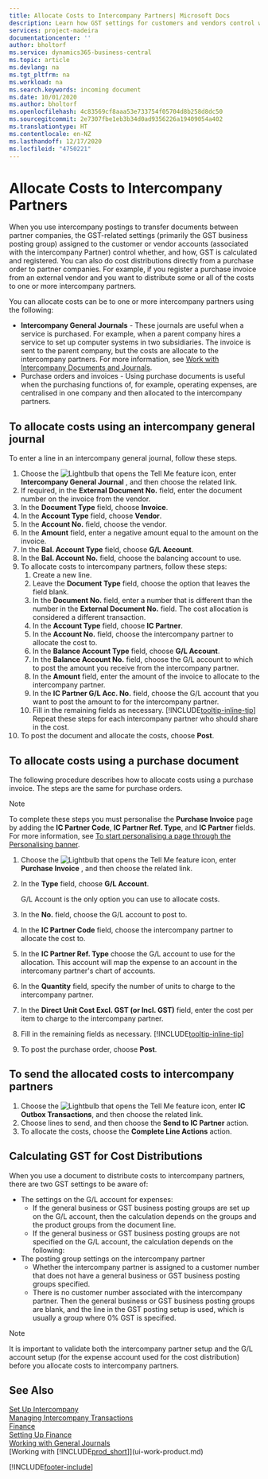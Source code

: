 ```yaml
---
title: Allocate Costs to Intercompany Partners| Microsoft Docs
description: Learn how GST settings for customers and vendors control whether, and how, GST is calculated.
services: project-madeira
documentationcenter: ''
author: bholtorf
ms.service: dynamics365-business-central
ms.topic: article
ms.devlang: na
ms.tgt_pltfrm: na
ms.workload: na
ms.search.keywords: incoming document
ms.date: 10/01/2020
ms.author: bholtorf
ms.openlocfilehash: 4c83569cf8aaa53e733754f05704d8b258d8dc50
ms.sourcegitcommit: 2e7307fbe1eb3b34d0ad9356226a19409054a402
ms.translationtype: HT
ms.contentlocale: en-NZ
ms.lasthandoff: 12/17/2020
ms.locfileid: "4750221"
---
```

# <a name="allocate-costs-to-intercompany-partners"></a>Allocate Costs to Intercompany Partners
When you use intercompany postings to transfer documents between partner companies, the GST-related settings (primarily the GST business posting group) assigned to the customer or vendor accounts (associated with the intercompany Partner) control whether, and how, GST is calculated and registered. You can also do cost distributions directly from a purchase order to partner companies. For example, if you register a purchase invoice from an external vendor and you want to distribute some or all of the costs to one or more intercompany partners.

You can allocate costs can be to one or more intercompany partners using the following:

* **Intercompany General Journals** - These journals are useful when a service is purchased. For example, when a parent company hires a service to set up computer systems in two subsidiaries. The invoice is sent to the parent company, but the costs are allocate to the intercompany partners. For more information, see [Work with Intercompany Documents and Journals](intercompany-how-work-documents-journals.md).
* Purchase orders and invoices - Using purchase documents is useful when the purchasing functions of, for example, operating expenses, are centralised in one company and then allocated to the intercompany partners.

## <a name="to-allocate-costs-using-an-intercompany-general-journal"></a>To allocate costs using an intercompany general journal
To enter a  line in an intercompany general journal, follow these steps. 

1. Choose the ![Lightbulb that opens the Tell Me feature](media/ui-search/search_small.png "Tell me what you want to do") icon, enter **Intercompany General Journal** , and then choose the related link.
2. If required, in the **External Document No.** field, enter the document number on the invoice from the vendor.
3. In the **Document Type** field, choose **Invoice**.
4. In the **Account Type** field, choose **Vendor**.
5. In the **Account No.** field, choose the vendor.
6. In the **Amount** field, enter a negative amount equal to the amount on the invoice.
7. In the **Bal. Account Type** field, choose **G/L Account**.
8. In the **Bal. Account No.** field, choose the balancing account to use.
9. To allocate costs to intercompany partners, follow these steps:
   1. Create a new line.
   2. Leave the **Document Type** field, choose the option that leaves the field blank.
   3. In the **Document No.** field, enter a number that is different than the number in the **External Document No.** field. The cost allocation is considered a different transaction.
   4. In the **Account Type** field, choose **IC Partner**.
   5. In the **Account No.** field, choose the intercompany partner to allocate the cost to.
   6. In the **Balance Account Type** field, choose **G/L Account**.
   7. In the **Balance Account No.** field, choose the G/L account to which to post the amount you receive from the intercompany partner.
   1. In the **Amount** field, enter the amount of the invoice to allocate to the intercompany partner.
   1. In the **IC Partner G/L Acc. No.** field, choose the G/L account that you want to post the amount to for the intercompany partner. 
   1. Fill in the remaining fields as necessary. [!INCLUDE[tooltip-inline-tip](includes/tooltip-inline-tip_md.md)] Repeat these steps for each intercompany partner who should share in the cost.
1. To post the document and allocate the costs, choose **Post**.  

## <a name="to-allocate-costs-using-a-purchase-document"></a>To allocate costs using a purchase document
The following procedure describes how to allocate costs using a purchase invoice. The steps are the same for purchase orders.

> [!NOTE]
> To complete these steps you must personalise the **Purchase Invoice** page by adding the **IC Partner Code**, **IC Partner Ref. Type**, and **IC Partner** fields. For more information, see [To start personalising a page through the Personalising banner](ui-personalization-user.md#to-start-personalizing-a-page-through-the-personalizing-banner).

1. Choose the ![Lightbulb that opens the Tell Me feature](media/ui-search/search_small.png "Tell me what you want to do") icon, enter **Purchase Invoice** , and then choose the related link.
2. In the **Type** field, choose **G/L Account**.
   
   G/L Account is the only option you can use to allocate costs.  
1. In the **No.** field, choose the G/L account to post to.
1. In the **IC Partner Code** field, choose the intercompany partner to allocate the cost to.
1. In the **IC Partner Ref. Type** choose the G/L account to use for the allocation. This account will map the expense to an account in the intercomany partner's chart of accounts.
1. In the **Quantity** field, specify the number of units to charge to the intercompany partner.
1. In the **Direct Unit Cost Excl. GST (or Incl. GST)** field, enter the cost per item to charge to the intercompany partner.
1. Fill in the remaining fields as necessary. [!INCLUDE[tooltip-inline-tip](includes/tooltip-inline-tip_md.md)] 
1. To post the purchase order, choose **Post**.

## <a name="to-send-the-allocated-costs-to-intercompany-partners"></a>To send the allocated costs to intercompany partners
1. Choose the ![Lightbulb that opens the Tell Me feature](media/ui-search/search_small.png "Tell me what you want to do") icon, enter **IC Outbox Transactions**, and then choose the related link.
2. Choose lines to send, and then choose the **Send to IC Partner** action. 
3. To allocate the costs, choose the **Complete Line Actions** action.

## <a name="calculating-vat-for-cost-distributions"></a>Calculating GST for Cost Distributions
When you use a document to distribute costs to intercompany partners, there are two GST settings to be aware of: 
* The settings on the G/L account for expenses:
   * If the general business or GST business posting groups are set up on the G/L account, then the calculation depends on the groups and the product groups from the document line.
   * If the general business or GST business posting groups are not specified on the G/L account, the calculation depends on the following:
* The posting group settings on the intercompany partner
   * Whether the intercompany partner is assigned to a customer number that does not have a general business or GST business posting groups specified.
   * There is no customer number associated with the intercompany partner. Then the general business or GST business posting groups are blank, and the line in the GST posting setup is used, which is usually a group where 0% GST is specified.

> [!NOTE]
> It is important to validate both the intercompany partner setup and the G/L account setup (for the expense account used for the cost distribution) before you allocate costs to intercompany partners.

## <a name="see-also"></a>See Also
[Set Up Intercompany](intercompany-how-setup.md)  
[Managing Intercompany Transactions](intercompany-manage.md)  
[Finance](finance.md)  
[Setting Up Finance](finance-setup-finance.md)  
[Working with General Journals](ui-work-general-journals.md)  
[Working with [!INCLUDE[prod_short](includes/prod_short.md)]](ui-work-product.md)

[!INCLUDE[footer-include](includes/footer-banner.md)]